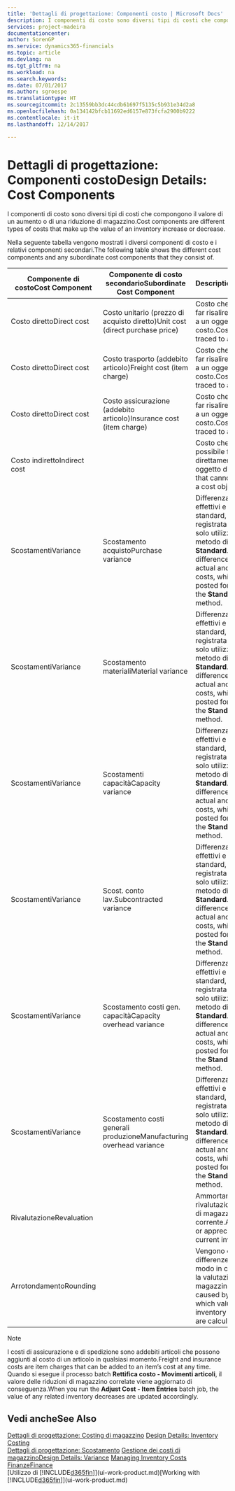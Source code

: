 ```yaml
---
title: 'Dettagli di progettazione: Componenti costo | Microsoft Docs'
description: I componenti di costo sono diversi tipi di costi che compongono il valore di un aumento o di una riduzione di magazzino.
services: project-madeira
documentationcenter: 
author: SorenGP
ms.service: dynamics365-financials
ms.topic: article
ms.devlang: na
ms.tgt_pltfrm: na
ms.workload: na
ms.search.keywords: 
ms.date: 07/01/2017
ms.author: sgroespe
ms.translationtype: HT
ms.sourcegitcommit: 2c13559bb3dc44cdb61697f5135c5b931e34d2a8
ms.openlocfilehash: 0a134142bfcb11692ed6157e873fcfa2900b9222
ms.contentlocale: it-it
ms.lasthandoff: 12/14/2017

---
```

# <a name="design-details-cost-components"></a><span data-ttu-id="cbe96-103">Dettagli di progettazione: Componenti costo</span><span class="sxs-lookup"><span data-stu-id="cbe96-103">Design Details: Cost Components</span></span>
<span data-ttu-id="cbe96-104">I componenti di costo sono diversi tipi di costi che compongono il valore di un aumento o di una riduzione di magazzino.</span><span class="sxs-lookup"><span data-stu-id="cbe96-104">Cost components are different types of costs that make up the value of an inventory increase or decrease.</span></span>  

 <span data-ttu-id="cbe96-105">Nella seguente tabella vengono mostrati i diversi componenti di costo e i relativi componenti secondari.</span><span class="sxs-lookup"><span data-stu-id="cbe96-105">The following table shows the different cost components and any subordinate cost components that they consist of.</span></span>  

|<span data-ttu-id="cbe96-106">Componente di costo</span><span class="sxs-lookup"><span data-stu-id="cbe96-106">Cost Component</span></span>|<span data-ttu-id="cbe96-107">Componente di costo secondario</span><span class="sxs-lookup"><span data-stu-id="cbe96-107">Subordinate Cost Component</span></span>|<span data-ttu-id="cbe96-108">Description</span><span class="sxs-lookup"><span data-stu-id="cbe96-108">Description</span></span>|  
|--------------------|--------------------------------|---------------------------------------|  
|<span data-ttu-id="cbe96-109">Costo diretto</span><span class="sxs-lookup"><span data-stu-id="cbe96-109">Direct cost</span></span>|<span data-ttu-id="cbe96-110">Costo unitario (prezzo di acquisto diretto)</span><span class="sxs-lookup"><span data-stu-id="cbe96-110">Unit cost (direct purchase price)</span></span>|<span data-ttu-id="cbe96-111">Costo che è possibile far risalire direttamente a un oggetto di costo.</span><span class="sxs-lookup"><span data-stu-id="cbe96-111">Cost that can be traced to a cost object.</span></span>|  
|<span data-ttu-id="cbe96-112">Costo diretto</span><span class="sxs-lookup"><span data-stu-id="cbe96-112">Direct cost</span></span>|<span data-ttu-id="cbe96-113">Costo trasporto (addebito articolo)</span><span class="sxs-lookup"><span data-stu-id="cbe96-113">Freight cost (item charge)</span></span>|<span data-ttu-id="cbe96-114">Costo che è possibile far risalire direttamente a un oggetto di costo.</span><span class="sxs-lookup"><span data-stu-id="cbe96-114">Cost that can be traced to a cost object.</span></span>|  
|<span data-ttu-id="cbe96-115">Costo diretto</span><span class="sxs-lookup"><span data-stu-id="cbe96-115">Direct cost</span></span>|<span data-ttu-id="cbe96-116">Costo assicurazione (addebito articolo)</span><span class="sxs-lookup"><span data-stu-id="cbe96-116">Insurance cost (item charge)</span></span>|<span data-ttu-id="cbe96-117">Costo che è possibile far risalire direttamente a un oggetto di costo.</span><span class="sxs-lookup"><span data-stu-id="cbe96-117">Cost that can be traced to a cost object.</span></span>|  
|<span data-ttu-id="cbe96-118">Costo indiretto</span><span class="sxs-lookup"><span data-stu-id="cbe96-118">Indirect cost</span></span>||<span data-ttu-id="cbe96-119">Costo che non è possibile far risalire direttamente a un oggetto di costo.</span><span class="sxs-lookup"><span data-stu-id="cbe96-119">Cost that cannot be traced to a cost object.</span></span>|  
|<span data-ttu-id="cbe96-120">Scostamenti</span><span class="sxs-lookup"><span data-stu-id="cbe96-120">Variance</span></span>|<span data-ttu-id="cbe96-121">Scostamento acquisto</span><span class="sxs-lookup"><span data-stu-id="cbe96-121">Purchase variance</span></span>|<span data-ttu-id="cbe96-122">Differenza tra costi effettivi e costi standard, che viene registrata per gli articoli solo utilizzando il metodo di costing **Standard**.</span><span class="sxs-lookup"><span data-stu-id="cbe96-122">The difference between actual and standard costs, which is only posted for items using the **Standard** costing method.</span></span>|  
|<span data-ttu-id="cbe96-123">Scostamenti</span><span class="sxs-lookup"><span data-stu-id="cbe96-123">Variance</span></span>|<span data-ttu-id="cbe96-124">Scostamento materiali</span><span class="sxs-lookup"><span data-stu-id="cbe96-124">Material variance</span></span>|<span data-ttu-id="cbe96-125">Differenza tra costi effettivi e costi standard, che viene registrata per gli articoli solo utilizzando il metodo di costing **Standard**.</span><span class="sxs-lookup"><span data-stu-id="cbe96-125">The difference between actual and standard costs, which is only posted for items using the **Standard** costing method.</span></span>|  
|<span data-ttu-id="cbe96-126">Scostamenti</span><span class="sxs-lookup"><span data-stu-id="cbe96-126">Variance</span></span>|<span data-ttu-id="cbe96-127">Scostamenti capacità</span><span class="sxs-lookup"><span data-stu-id="cbe96-127">Capacity variance</span></span>|<span data-ttu-id="cbe96-128">Differenza tra costi effettivi e costi standard, che viene registrata per gli articoli solo utilizzando il metodo di costing **Standard**.</span><span class="sxs-lookup"><span data-stu-id="cbe96-128">The difference between actual and standard costs, which is only posted for items using the **Standard** costing method.</span></span>|  
|<span data-ttu-id="cbe96-129">Scostamenti</span><span class="sxs-lookup"><span data-stu-id="cbe96-129">Variance</span></span>|<span data-ttu-id="cbe96-130">Scost. conto lav.</span><span class="sxs-lookup"><span data-stu-id="cbe96-130">Subcontracted variance</span></span>|<span data-ttu-id="cbe96-131">Differenza tra costi effettivi e costi standard, che viene registrata per gli articoli solo utilizzando il metodo di costing **Standard**.</span><span class="sxs-lookup"><span data-stu-id="cbe96-131">The difference between actual and standard costs, which is only posted for items using the **Standard** costing method.</span></span>|  
|<span data-ttu-id="cbe96-132">Scostamenti</span><span class="sxs-lookup"><span data-stu-id="cbe96-132">Variance</span></span>|<span data-ttu-id="cbe96-133">Scostamento costi gen. capacità</span><span class="sxs-lookup"><span data-stu-id="cbe96-133">Capacity overhead variance</span></span>|<span data-ttu-id="cbe96-134">Differenza tra costi effettivi e costi standard, che viene registrata per gli articoli solo utilizzando il metodo di costing **Standard**.</span><span class="sxs-lookup"><span data-stu-id="cbe96-134">The difference between actual and standard costs, which is only posted for items using the **Standard** costing method.</span></span>|  
|<span data-ttu-id="cbe96-135">Scostamenti</span><span class="sxs-lookup"><span data-stu-id="cbe96-135">Variance</span></span>|<span data-ttu-id="cbe96-136">Scostamento costi generali produzione</span><span class="sxs-lookup"><span data-stu-id="cbe96-136">Manufacturing overhead variance</span></span>|<span data-ttu-id="cbe96-137">Differenza tra costi effettivi e costi standard, che viene registrata per gli articoli solo utilizzando il metodo di costing **Standard**.</span><span class="sxs-lookup"><span data-stu-id="cbe96-137">The difference between actual and standard costs, which is only posted for items using the **Standard** costing method.</span></span>|  
|<span data-ttu-id="cbe96-138">Rivalutazione</span><span class="sxs-lookup"><span data-stu-id="cbe96-138">Revaluation</span></span>||<span data-ttu-id="cbe96-139">Ammortamento o rivalutazione del valore di magazzino corrente.</span><span class="sxs-lookup"><span data-stu-id="cbe96-139">A depreciation or appreciation of the current inventory value.</span></span>|  
|<span data-ttu-id="cbe96-140">Arrotondamento</span><span class="sxs-lookup"><span data-stu-id="cbe96-140">Rounding</span></span>||<span data-ttu-id="cbe96-141">Vengono calcolate le differenze causate dal modo in cui diminuisce la valutazione del magazzino.</span><span class="sxs-lookup"><span data-stu-id="cbe96-141">Residuals caused by the way in which valuation of inventory decreases are calculated.</span></span>|  

> [!NOTE]  
>  <span data-ttu-id="cbe96-142">I costi di assicurazione e di spedizione sono addebiti articoli che possono aggiunti al costo di un articolo in qualsiasi momento.</span><span class="sxs-lookup"><span data-stu-id="cbe96-142">Freight and insurance costs are item charges that can be added to an item’s cost at any time.</span></span> <span data-ttu-id="cbe96-143">Quando si esegue il processo batch **Rettifica costo - Movimenti articoli**, il valore delle riduzioni di magazzino correlate viene aggiornato di conseguenza.</span><span class="sxs-lookup"><span data-stu-id="cbe96-143">When you run the **Adjust Cost - Item Entries** batch job, the value of any related inventory decreases are updated accordingly.</span></span>  

## <a name="see-also"></a><span data-ttu-id="cbe96-144">Vedi anche</span><span class="sxs-lookup"><span data-stu-id="cbe96-144">See Also</span></span>  
 <span data-ttu-id="cbe96-145">[Dettagli di progettazione: Costing di magazzino](design-details-inventory-costing.md) </span><span class="sxs-lookup"><span data-stu-id="cbe96-145">[Design Details: Inventory Costing](design-details-inventory-costing.md) </span></span>  
 <span data-ttu-id="cbe96-146">[Dettagli di progettazione: Scostamento](design-details-variance.md) [Gestione dei costi di magazzino](finance-manage-inventory-costs.md)</span><span class="sxs-lookup"><span data-stu-id="cbe96-146">[Design Details: Variance](design-details-variance.md) [Managing Inventory Costs](finance-manage-inventory-costs.md)</span></span>  
 [<span data-ttu-id="cbe96-147">Finanze</span><span class="sxs-lookup"><span data-stu-id="cbe96-147">Finance</span></span>](finance.md)  
 <span data-ttu-id="cbe96-148">[Utilizzo di [!INCLUDE[d365fin](includes/d365fin_md.md)]](ui-work-product.md)</span><span class="sxs-lookup"><span data-stu-id="cbe96-148">[Working with [!INCLUDE[d365fin](includes/d365fin_md.md)]](ui-work-product.md)</span></span>  

